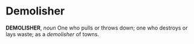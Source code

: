 # Demolisher

**DEMOLISHER**, _noun_ One who pulls or throws down; one who destroys or lays waste; as a _demolisher_ of towns.
